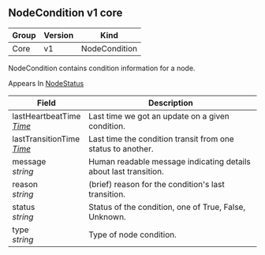 ## NodeCondition v1 core

Group        | Version     | Kind
------------ | ---------- | -----------
Core | v1 | NodeCondition



NodeCondition contains condition information for a node.

<aside class="notice">
Appears In  <a href="#nodestatus-v1">NodeStatus</a> </aside>

Field        | Description
------------ | -----------
lastHeartbeatTime <br /> *[Time](#time-v1)*  | Last time we got an update on a given condition.
lastTransitionTime <br /> *[Time](#time-v1)*  | Last time the condition transit from one status to another.
message <br /> *string*  | Human readable message indicating details about last transition.
reason <br /> *string*  | (brief) reason for the condition's last transition.
status <br /> *string*  | Status of the condition, one of True, False, Unknown.
type <br /> *string*  | Type of node condition.

